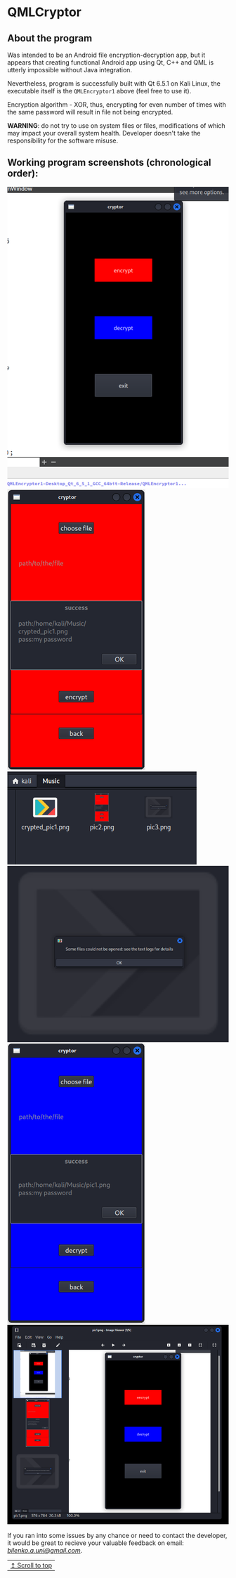 # QMLCryptor
## About the program
Was intended to be an Android file encryption-decryption app, but it appears that creating functional Android app using Qt, C++ and QML is utterly impossible without Java integration.

Nevertheless, program is successfully built with Qt 6.5.1 on Kali Linux, the executable itself is the `QMLEncryptor1` above (feel free to use it).

Encryption algorithm - XOR, thus, encrypting for even number of times with the same password will result in file not being encrypted.

**WARNING**: do not try to use on system files or files, modifications of which may impact your overall system health. Developer doesn't take the responsibility for the software misuse. 

## Working program screenshots (chronological order):
![image](https://github.com/Andriy-Bilenko/QMLCryptor/blob/main/src/pic1.png)
![image](https://github.com/Andriy-Bilenko/QMLCryptor/blob/main/src/pic2.png)
![image](https://github.com/Andriy-Bilenko/QMLCryptor/blob/main/src/pic4.png)
![image](https://github.com/Andriy-Bilenko/QMLCryptor/blob/main/src/pic3.png)
![image](https://github.com/Andriy-Bilenko/QMLCryptor/blob/main/src/pic5.png)
![image](https://github.com/Andriy-Bilenko/QMLCryptor/blob/main/src/pic6.png)



If you ran into some issues by any chance or need to contact the developer, it would be great to recieve your valuable feedback on email: *bilenko.a.uni@gmail.com*.

<div align="right">
<table><td>
<a href="#start-of-content">↥ Scroll to top</a>
</td></table>
</div>






